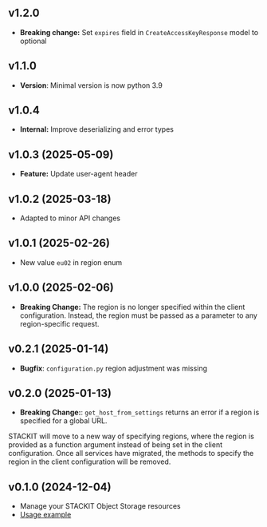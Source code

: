 ## v1.2.0
- **Breaking change:** Set `expires` field in `CreateAccessKeyResponse` model to optional

## v1.1.0
- **Version**: Minimal version is now python 3.9

## v1.0.4
- **Internal:** Improve deserializing and error types

## v1.0.3 (2025-05-09)
- **Feature:** Update user-agent header

## v1.0.2 (2025-03-18)
- Adapted to minor API changes

## v1.0.1 (2025-02-26)

- New value `eu02` in region enum

## v1.0.0 (2025-02-06)

- **Breaking Change:** The region is no longer specified within the client configuration. Instead, the region must be passed as a parameter to any region-specific request.

## v0.2.1 (2025-01-14)

- **Bugfix**: `configuration.py` region adjustment was missing

## v0.2.0 (2025-01-13)

- **Breaking Change:**: `get_host_from_settings` returns an error if a region is specified for a global URL.

STACKIT will move to a new way of specifying regions, where the region is provided as a function argument instead of being set in the client configuration. Once all services have migrated, the methods to specify the region in the client configuration will be removed.

## v0.1.0 (2024-12-04)

- Manage your STACKIT Object Storage resources
- [Usage example](https://github.com/stackitcloud/stackit-sdk-python/tree/main/examples/objectstorage)
